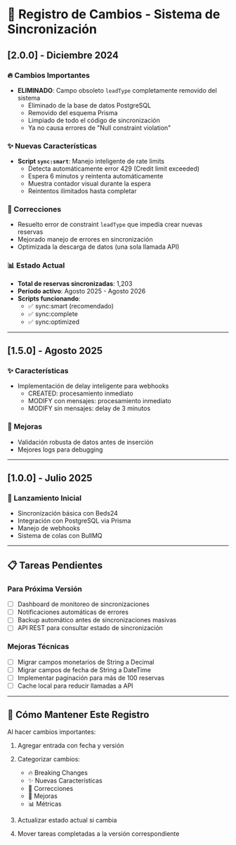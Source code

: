 # 📝 Registro de Cambios - Sistema de Sincronización

## [2.0.0] - Diciembre 2024

### 🔥 Cambios Importantes
- **ELIMINADO**: Campo obsoleto `leadType` completamente removido del sistema
  - Eliminado de la base de datos PostgreSQL
  - Removido del esquema Prisma
  - Limpiado de todo el código de sincronización
  - Ya no causa errores de "Null constraint violation"

### ✨ Nuevas Características
- **Script `sync:smart`**: Manejo inteligente de rate limits
  - Detecta automáticamente error 429 (Credit limit exceeded)
  - Espera 6 minutos y reintenta automáticamente
  - Muestra contador visual durante la espera
  - Reintentos ilimitados hasta completar

### 🐛 Correcciones
- Resuelto error de constraint `leadType` que impedía crear nuevas reservas
- Mejorado manejo de errores en sincronización
- Optimizada la descarga de datos (una sola llamada API)

### 📊 Estado Actual
- **Total de reservas sincronizadas**: 1,203
- **Período activo**: Agosto 2025 - Agosto 2026
- **Scripts funcionando**: 
  - ✅ sync:smart (recomendado)
  - ✅ sync:complete
  - ✅ sync:optimized

---

## [1.5.0] - Agosto 2025

### ✨ Características
- Implementación de delay inteligente para webhooks
  - CREATED: procesamiento inmediato
  - MODIFY con mensajes: procesamiento inmediato
  - MODIFY sin mensajes: delay de 3 minutos

### 🔧 Mejoras
- Validación robusta de datos antes de inserción
- Mejores logs para debugging

---

## [1.0.0] - Julio 2025

### 🎉 Lanzamiento Inicial
- Sincronización básica con Beds24
- Integración con PostgreSQL via Prisma
- Manejo de webhooks
- Sistema de colas con BullMQ

---

## 📋 Tareas Pendientes

### Para Próxima Versión
- [ ] Dashboard de monitoreo de sincronizaciones
- [ ] Notificaciones automáticas de errores
- [ ] Backup automático antes de sincronizaciones masivas
- [ ] API REST para consultar estado de sincronización

### Mejoras Técnicas
- [ ] Migrar campos monetarios de String a Decimal
- [ ] Migrar campos de fecha de String a DateTime
- [ ] Implementar paginación para más de 100 reservas
- [ ] Cache local para reducir llamadas a API

---

## 🔧 Cómo Mantener Este Registro

Al hacer cambios importantes:

1. Agregar entrada con fecha y versión
2. Categorizar cambios:
   - 🔥 Breaking Changes
   - ✨ Nuevas Características  
   - 🐛 Correcciones
   - 🔧 Mejoras
   - 📊 Métricas

3. Actualizar estado actual si cambia
4. Mover tareas completadas a la versión correspondiente